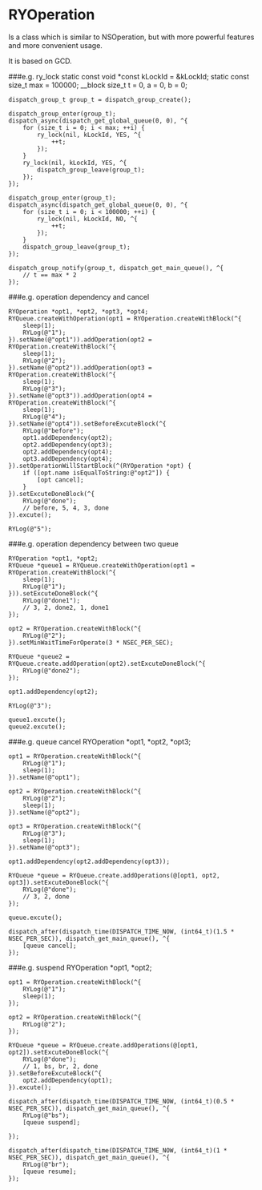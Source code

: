 
# RYOperation


Is a class which is similar to NSOperation, but with more powerful features and more convenient usage.

It is based on GCD.


###e.g. ry_lock
    static const void *const kLockId = &kLockId;
    static const size_t max = 100000;
    __block size_t t = 0, a = 0, b = 0;
    
    
    dispatch_group_t group_t = dispatch_group_create();
    
    dispatch_group_enter(group_t);
    dispatch_async(dispatch_get_global_queue(0, 0), ^{
        for (size_t i = 0; i < max; ++i) {
            ry_lock(nil, kLockId, YES, ^{
                ++t;
            });
        }
        ry_lock(nil, kLockId, YES, ^{
            dispatch_group_leave(group_t);
        });
    });

    dispatch_group_enter(group_t);
    dispatch_async(dispatch_get_global_queue(0, 0), ^{
        for (size_t i = 0; i < 100000; ++i) {
            ry_lock(nil, kLockId, NO, ^{
                ++t;
            });
        }
        dispatch_group_leave(group_t);
    });
    
    dispatch_group_notify(group_t, dispatch_get_main_queue(), ^{
        // t == max * 2
    });

###e.g. operation dependency and cancel

    RYOperation *opt1, *opt2, *opt3, *opt4;
    RYQueue.createWithOperation(opt1 = RYOperation.createWithBlock(^{
        sleep(1);
        RYLog(@"1");
    }).setName(@"opt1")).addOperation(opt2 = RYOperation.createWithBlock(^{
        sleep(1);
        RYLog(@"2");
    }).setName(@"opt2")).addOperation(opt3 = RYOperation.createWithBlock(^{
        sleep(1);
        RYLog(@"3");
    }).setName(@"opt3")).addOperation(opt4 = RYOperation.createWithBlock(^{
        sleep(1);
        RYLog(@"4");
    }).setName(@"opt4")).setBeforeExcuteBlock(^{
        RYLog(@"before");
        opt1.addDependency(opt2);
        opt2.addDependency(opt3);
        opt2.addDependency(opt4);
        opt3.addDependency(opt4);
    }).setOperationWillStartBlock(^(RYOperation *opt) {
        if ([opt.name isEqualToString:@"opt2"]) {
            [opt cancel];
        }
    }).setExcuteDoneBlock(^{
        RYLog(@"done");
        // before, 5, 4, 3, done
    }).excute();
    
    RYLog(@"5");
    
    


###e.g. operation dependency between two queue
    
    
    RYOperation *opt1, *opt2;
    RYQueue *queue1 = RYQueue.createWithOperation(opt1 = RYOperation.createWithBlock(^{
        sleep(1);
        RYLog(@"1");
    })).setExcuteDoneBlock(^{
        RYLog(@"done1");
        // 3, 2, done2, 1, done1
    });
    
    opt2 = RYOperation.createWithBlock(^{
        RYLog(@"2");
    }).setMinWaitTimeForOperate(3 * NSEC_PER_SEC);
    
    RYQueue *queue2 = RYQueue.create.addOperation(opt2).setExcuteDoneBlock(^{
        RYLog(@"done2");
    });
    
    opt1.addDependency(opt2);
    
    RYLog(@"3");

    queue1.excute();
    queue2.excute();
    
    
###e.g. queue cancel
    RYOperation *opt1, *opt2, *opt3;
    
    opt1 = RYOperation.createWithBlock(^{
        RYLog(@"1");
        sleep(1);
    }).setName(@"opt1");
    
    opt2 = RYOperation.createWithBlock(^{
        RYLog(@"2");
        sleep(1);
    }).setName(@"opt2");
    
    opt3 = RYOperation.createWithBlock(^{
        RYLog(@"3");
        sleep(1);
    }).setName(@"opt3");
    
    opt1.addDependency(opt2.addDependency(opt3));
    
    RYQueue *queue = RYQueue.create.addOperations(@[opt1, opt2, opt3]).setExcuteDoneBlock(^{
        RYLog(@"done");
        // 3, 2, done
    });
    
    queue.excute();
    
    dispatch_after(dispatch_time(DISPATCH_TIME_NOW, (int64_t)(1.5 * NSEC_PER_SEC)), dispatch_get_main_queue(), ^{
        [queue cancel];
    });
    
    
###e.g. suspend
    RYOperation *opt1, *opt2;
    
    opt1 = RYOperation.createWithBlock(^{
        RYLog(@"1");
        sleep(1);
    });
    
    opt2 = RYOperation.createWithBlock(^{
        RYLog(@"2");
    });
    
    RYQueue *queue = RYQueue.create.addOperations(@[opt1, opt2]).setExcuteDoneBlock(^{
        RYLog(@"done");
        // 1, bs, br, 2, done
    }).setBeforeExcuteBlock(^{
        opt2.addDependency(opt1);
    }).excute();
    
    dispatch_after(dispatch_time(DISPATCH_TIME_NOW, (int64_t)(0.5 * NSEC_PER_SEC)), dispatch_get_main_queue(), ^{
        RYLog(@"bs");
        [queue suspend];

    });
    
    dispatch_after(dispatch_time(DISPATCH_TIME_NOW, (int64_t)(1 * NSEC_PER_SEC)), dispatch_get_main_queue(), ^{
        RYLog(@"br");
        [queue resume];
    });
